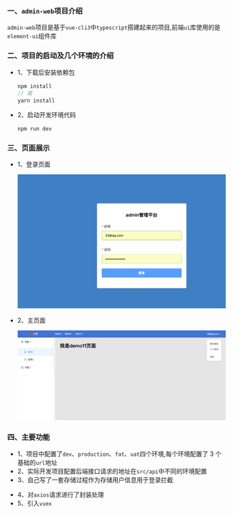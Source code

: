 ### 一、`admin-web`项目介绍

`admin-web`项目是基于`vue-cli3`中`typescript`搭建起来的项目,前端`ui`库使用的是`element-ui`组件库

### 二、项目的启动及几个环境的介绍

- 1、下载后安装依赖包

  ```js
  npm install
  // 或
  yarn install
  ```

- 2、启动开发环境代码

  ```js
  npm run dev
  ```

### 三、页面展示

- 1、登录页面

  ![登录](./login.png)

- 2、主页面

  ![主页面](./demo.png)

### 四、主要功能

- 1、项目中配置了`dev`、`production`、`fat`、`uat`四个环境,每个环境配置了 3 个基础的`url`地址
- 2、实际开发项目配置后端接口请求的地址在`src/api`中不同的环境配置
- 3、自己写了一套存储过程作为存储用户信息用于登录拦截

* 4、对`axios`请求进行了封装处理
* 5、引入`vuex`
